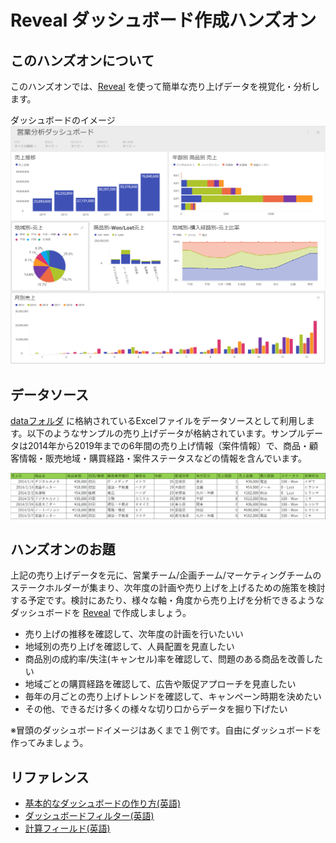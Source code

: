 # Reveal ダッシュボード作成ハンズオン

## このハンズオンについて

このハンズオンでは、[Reveal](https://www.revealbi.io/jp) を使って簡単な売り上げデータを視覚化・分析します。

ダッシュボードのイメージ
![](images/01.png)

## データソース

[dataフォルダ](data/) に格納されているExcelファイルをデータソースとして利用します。以下のようなサンプルの売り上げデータが格納されています。サンプルデータは2014年から2019年までの6年間の売り上げ情報（案件情報）で、商品・顧客情報・販売地域・購買経路・案件ステータスなどの情報を含んでいます。

![](images/02.png)

## ハンズオンのお題

上記の売り上げデータを元に、営業チーム/企画チーム/マーケティングチームのステークホルダーが集まり、次年度の計画や売り上げを上げるための施策を検討する予定です。検討にあたり、様々な軸・角度から売り上げを分析できるようなダッシュボードを [Reveal](https://app.revealbi.io/) で作成しましょう。

- 売り上げの推移を確認して、次年度の計画を行いたいい
- 地域別の売り上げを確認して、人員配置を見直したい
- 商品別の成約率/失注(キャンセル)率を確認して、問題のある商品を改善したい
- 地域ごとの購買経路を確認して、広告や販促アプローチを見直したい
- 毎年の月ごとの売り上げトレンドを確認して、キャンペーン時期を決めたい
- その他、できるだけ多くの様々な切り口からデータを掘り下げたい

※冒頭のダッシュボードイメージはあくまで１例です。自由にダッシュボードを作ってみましょう。


## リファレンス

- [基本的なダッシュボードの作り方(英語)](https://www.revealbi.io/help/creating-dashboards)
- [ダッシュボードフィルター(英語)](https://www.revealbi.io/help/dashboard-filters)
- [計算フィールド(英語)](https://www.revealbi.io/help/calculated-fields)

